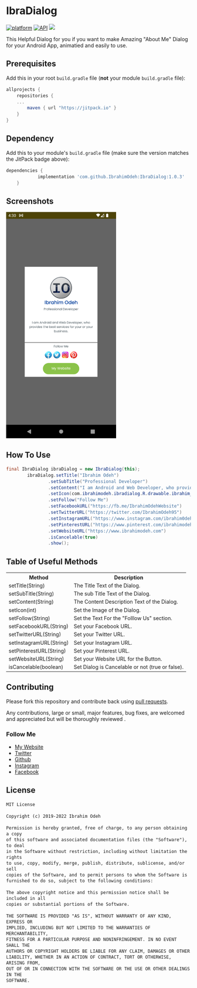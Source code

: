 # IbraDialog

[![platform](https://img.shields.io/badge/platform-Android-yellow.svg)](https://www.android.com)
[![API](https://img.shields.io/badge/API-21%2B-brightgreen.svg?style=plastic)](https://android-arsenal.com/api?level=21)
[![](https://jitpack.io/v/IbrahimOdeh/IbraDialog.svg)](https://jitpack.io/#IbrahimOdeh/IbraDialog)

This Helpful Dialog for you if you want to make Amazing "About Me" Dialog for your Android App, animatied and easily to use.

## Prerequisites

Add this in your root `build.gradle` file (**not** your module `build.gradle` file):

```gradle
allprojects {
	repositories {
    ...
		maven { url "https://jitpack.io" }
	}
}
```

## Dependency

Add this to your module's `build.gradle` file (make sure the version matches the JitPack badge above):

```gradle
dependencies {
	        implementation 'com.github.IbrahimOdeh:IbraDialog:1.0.3'
	}
```

## Screenshots
<img width="300" heigth="600" src="https://github.com/IbrahimOdeh/IbraDialog/blob/main/screenshots/Screenshot_01.png">

## How To Use
``` java
final IbraDialog ibraDialog = new IbraDialog(this);
        ibraDialog.setTitle("Ibrahim Odeh")
                .setSubTitle("Professional Developer")
                .setContent("I am Android and Web Developer, who provides the best services for your or your business.")
                .setIcon(com.ibrahimodeh.ibradialog.R.drawable.ibrahim_logo)
                .setFollow("Follow Me")
                .setFacebookURL("https://fb.me/IbrahimOdehWebsite")
                .setTwitterURL("https://twitter.com/IbrahimOdeh95")
                .setInstagramURL("https://www.instagram.com/ibrahim0deh")
                .setPinterestURL("https://www.pinterest.com/ibrahimodeh1995")
                .setWebsiteURL("https://www.ibrahimodeh.com")
                .isCancelable(true)
                .show();
```

## Table of Useful Methods
<table>
  <tr>
    <th>Method</th>
    <th>Description</th>
  </tr>
  <tr>
    <td>setTitle(String)</td>
    <td>The Title Text of the Dialog.</td>
  </tr>
  <tr>
    <td>setSubTitle(String)</td>
    <td>The sub Title Text of the Dialog.</td>
  </tr>
	  <tr>
    <td>setContent(String)</td>
    <td>The Content Description Text of the Dialog.</td>
  </tr>
  <tr>
    <td>setIcon(int)</td>
    <td>Set the Image of the Dialog.</td>
  </tr>
  <tr>
    <td>setFollow(String)</td>
    <td>Set the Text For the "Folllow Us" section.<br></td>
  </tr>
  <tr>
    <td>setFacebookURL(String)</td>
    <td>Set your Facebook URL.</td>
  </tr>
	 <tr>
    <td>setTwitterURL(String)</td>
    <td>Set your Twitter URL.</td>
  </tr>
		 <tr>
    <td>setInstagramURL(String)</td>
    <td>Set your Instagram URL.</td>
  </tr>
  </tr>
		 <tr>
    <td>setPinterestURL(String)</td>
    <td>Set your Pinterest URL.</td>
  </tr>
  </tr>
		 <tr>
    <td>setWebsiteURL(String)</td>
    <td>Set your Website URL for the Button.</td>
  </tr>
  </tr>
		 <tr>
    <td>isCancelable(boolean)</td>
    <td>Set Dialog is Cancelable or not (true or false).</td>
  </tr>
</table>

## Contributing

Please fork this repository and contribute back using
[pull requests](https://github.com/IbrahimOdeh/IbraDialog/pulls).

Any contributions, large or small, major features, bug fixes, are welcomed and appreciated
but will be thoroughly reviewed .

### Follow Me
- [My Website](https://ibrahimodeh.com)
- [Twitter](https://twitter.com/IbrahimOdeh95)
- [Github](https://github.com/IbrahimOdeh)
- [Instagram](https://www.instagram.com/ibrahim0deh)
- [Facebook](https://fb.me/IbrahimOdehWebsite)

## License

```
MIT License

Copyright (c) 2019-2022 Ibrahim Odeh

Permission is hereby granted, free of charge, to any person obtaining a copy
of this software and associated documentation files (the "Software"), to deal
in the Software without restriction, including without limitation the rights
to use, copy, modify, merge, publish, distribute, sublicense, and/or sell
copies of the Software, and to permit persons to whom the Software is
furnished to do so, subject to the following conditions:

The above copyright notice and this permission notice shall be included in all
copies or substantial portions of the Software.

THE SOFTWARE IS PROVIDED "AS IS", WITHOUT WARRANTY OF ANY KIND, EXPRESS OR
IMPLIED, INCLUDING BUT NOT LIMITED TO THE WARRANTIES OF MERCHANTABILITY,
FITNESS FOR A PARTICULAR PURPOSE AND NONINFRINGEMENT. IN NO EVENT SHALL THE
AUTHORS OR COPYRIGHT HOLDERS BE LIABLE FOR ANY CLAIM, DAMAGES OR OTHER
LIABILITY, WHETHER IN AN ACTION OF CONTRACT, TORT OR OTHERWISE, ARISING FROM,
OUT OF OR IN CONNECTION WITH THE SOFTWARE OR THE USE OR OTHER DEALINGS IN THE
SOFTWARE.
